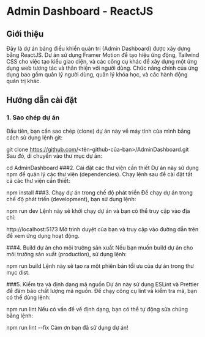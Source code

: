 # Admin Dashboard - ReactJS

## Giới thiệu

Đây là dự án bảng điều khiển quản trị (Admin Dashboard) được xây dựng bằng ReactJS. Dự án sử dụng Framer Motion để tạo hiệu ứng động, Tailwind CSS cho việc tạo kiểu giao diện, và các công cụ khác để xây dựng một ứng dụng web tương tác và thân thiện với người dùng. Chức năng chính của ứng dụng bao gồm quản lý người dùng, quản lý khóa học, và các hành động quản trị khác.

## Hướng dẫn cài đặt

### 1. Sao chép dự án

Đầu tiên, bạn cần sao chép (clone) dự án này về máy tính của mình bằng cách sử dụng lệnh git:


git clone https://github.com/<tên-github-của-bạn>/AdminDashboard.git
Sau đó, di chuyển vào thư mục dự án:


cd AdminDashboard
###2. Cài đặt các thư viện cần thiết
Dự án này sử dụng npm để quản lý các thư viện (dependencies). Chạy lệnh sau để cài đặt tất cả các thư viện cần thiết:


npm install
###3. Chạy dự án trong chế độ phát triển
Để chạy dự án trong chế độ phát triển (development), bạn sử dụng lệnh:


npm run dev
Lệnh này sẽ khởi chạy dự án và bạn có thể truy cập vào địa chỉ:

http://localhost:5173
Mở trình duyệt của bạn và truy cập vào đường dẫn trên để xem ứng dụng hoạt động.

###4. Build dự án cho môi trường sản xuất
Nếu bạn muốn build dự án cho môi trường sản xuất (production), sử dụng lệnh:


npm run build
Lệnh này sẽ tạo ra một phiên bản tối ưu của dự án trong thư mục dist.

###5. Kiểm tra và định dạng mã nguồn
Dự án này sử dụng ESLint và Prettier để đảm bảo chất lượng mã nguồn. Để chạy công cụ lint và kiểm tra mã, bạn có thể dùng lệnh:

npm run lint
Nếu có vấn đề về định dạng, bạn có thể tự động sửa chúng bằng lệnh:

npm run lint --fix
Cảm ơn bạn đã sử dụng dự án!
